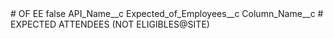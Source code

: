 <?xml version="1.0" encoding="UTF-8"?>
<CustomMetadata xmlns="http://soap.sforce.com/2006/04/metadata" xmlns:xsi="http://www.w3.org/2001/XMLSchema-instance" xmlns:xsd="http://www.w3.org/2001/XMLSchema">
    <label># OF EE</label>
    <protected>false</protected>
    <values>
        <field>API_Name__c</field>
        <value xsi:type="xsd:string">Expected_of_Employees__c</value>
    </values>
    <values>
        <field>Column_Name__c</field>
        <value xsi:type="xsd:string"># EXPECTED ATTENDEES (NOT ELIGIBLES@SITE)</value>
    </values>
</CustomMetadata>
